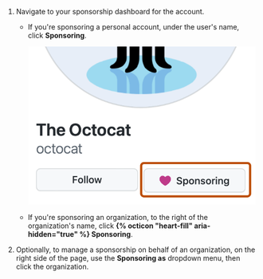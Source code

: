1. Navigate to your sponsorship dashboard for the account.
   * If you're sponsoring a personal account, under the user's name, click **Sponsoring**.

     ![Screenshot of the sidebar of @octocat's profile page. A button, labeled with a heart icon and "Sponsoring", is outlined in dark orange.](/assets/images/help/profile/sponsoring-button.png)
   * If you're sponsoring an organization, to the right of the organization's name, click **{% octicon "heart-fill" aria-hidden="true" %} Sponsoring**.
1. Optionally, to manage a sponsorship on behalf of an organization, on the right side of the page, use the **Sponsoring as** dropdown menu, then click the organization.
